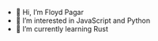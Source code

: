 - 👋 Hi, I’m Floyd Pagar
- 👀 I’m interested in JavaScript and Python
- 🌱 I’m currently learning Rust

<!---
virgotagle/virgotagle is a ✨ special ✨ repository because its `README.md` (this file) appears on your GitHub profile.
You can click the Preview link to take a look at your changes.
--->
